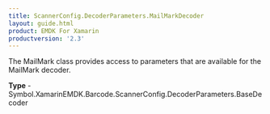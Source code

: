 ```yaml
---
title: ScannerConfig.DecoderParameters.MailMarkDecoder
layout: guide.html 
product: EMDK For Xamarin 
productversion: '2.3' 
---
```

The MailMark class provides access to parameters that are available for the MailMark decoder.

**Type** - Symbol.XamarinEMDK.Barcode.ScannerConfig.DecoderParameters.BaseDecoder



